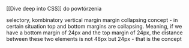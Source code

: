 [[Dive deep into CSS]]
	do powtórzenia

selectory, kombinatory
vertical margin
margin collapsing concept - in certain situation top and bottom margins are collapsing. Meaning, if we have a bottom margin of 24px and the top margin of 24px, the distance between these two elements is not 48px but 24px - that is the concept
